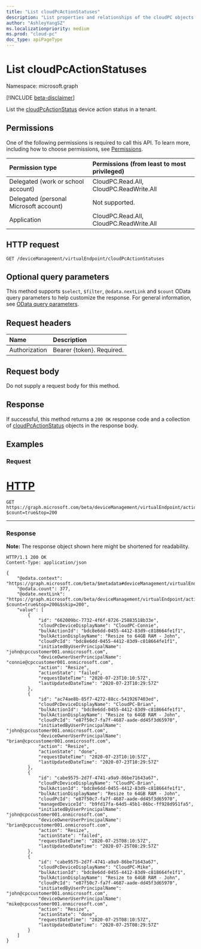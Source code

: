 ```yaml
---
title: "List cloudPcActionStatuses"
description: "List properties and relationships of the cloudPC objects."
author: "AshleyYangSZ"
ms.localizationpriority: medium
ms.prod: "cloud-pc"
doc_type: apiPageType
---
```


# List cloudPcActionStatuses

Namespace: microsoft.graph

[!INCLUDE [beta-disclaimer](../../includes/beta-disclaimer.md)]

List the [cloudPcActionStatus](../resources/cloudpcactionstatus.md) device action status in a tenant.

## Permissions

One of the following permissions is required to call this API. To learn more, including how to choose permissions, see [Permissions](/graph/permissions-reference).

|Permission type|Permissions (from least to most privileged)|
|:---|:---|
|Delegated (work or school account)|CloudPC.Read.All, CloudPC.ReadWrite.All|
|Delegated (personal Microsoft account)|Not supported.|
|Application|CloudPC.Read.All, CloudPC.ReadWrite.All|

## HTTP request

<!-- {
  "blockType": "ignored"
}
-->

``` http
GET /deviceManagement/virtualEndpoint/cloudPcActionStatuses
```

## Optional query parameters

This method supports `$select`, `$filter`, `@odata.nextLink` and `$count` OData query parameters to help customize the response. For general information, see [OData query parameters](/graph/query-parameters).

## Request headers

| Name          | Description               |
| :------------ | :------------------------ |
| Authorization | Bearer {token}. Required. |

## Request body

Do not supply a request body for this method.

## Response

If successful, this method returns a `200 OK` response code and a collection of [cloudPcActionStatus](../resources/cloudpcactionstatus.md) objects in the response body.

## Examples

### Request


# [HTTP](#tab/http)
<!-- {
  "blockType": "request",
  "name": "list_cloudpcactionstatuses"
}
-->

``` http
GET https://graph.microsoft.com/beta/deviceManagement/virtualEndpoint/actionStatuses?$count=true&top=200
```
---

### Response

**Note:** The response object shown here might be shortened for readability.
<!-- {
  "blockType": "response",
  "truncated": true,
  "@odata.type": "Collection(microsoft.graph.cloudPcActionStatus)"
}
-->

``` http
HTTP/1.1 200 OK
Content-Type: application/json

{
    "@odata.context": "https://graph.microsoft.com/beta/$metadata#deviceManagement/virtualEndpoint/$metadata#cloudPcActionStatuses",    
    "@odata.count": 377,
    "@odate.nextLink": "https://graph.microsoft.com/beta/deviceManagement/virtualEndpoint/actionStatuses?$count=true&top=200&$skip=200",
    "value": [
        {
            "id": "662009bc-7732-4f6f-8726-25883518b33e",
            "cloudPcDeviceDisplayName": "CloudPC-Connie",
            "bulkActionId": "bdc8e6dd-0455-4412-83d9-c818664fe1f1",
            "bulkActionDisplayName": "Resize to 64GB RAM - John",
            "cloudPcId": "bdc8e6dd-0455-4412-83d9-c818664fe1f1",
            "initiatedByUserPrincipalName": "john@cpccustomer001.onmicrosoft.com",
            "deviceOwnerUserPrincipalName": "connie@cpccustomer001.onmicrosoft.com",
            "action": "Resize",
            "actionState": "failed",
            "requestDateTime": "2020-07-23T10:10:57Z",
            "lastUpdatedDateTime": "2020-07-23T10:29:57Z"
        },
        {
            "id": "ac74ae8b-85f7-4272-88cc-5419267403ed",
            "cloudPcDeviceDisplayName": "CloudPC-Brian",
            "bulkActionId": "bdc8e6dd-0455-4412-83d9-c818664fe1f1",
            "bulkActionDisplayName": "Resize to 64GB RAM - John",
            "cloudPcId": "e87f50c7-fa7f-4687-aade-dd45f3d65970",
            "initiatedByUserPrincipalName": "john@cpccustomer001.onmicrosoft.com",
            "deviceOwnerUserPrincipalName": "brian@cpccustomer001.onmicrosoft.com",
            "action": "Resize",
            "actionState": "done",
            "requestDateTime": "2020-07-23T10:10:57Z",
            "lastUpdatedDateTime": "2020-07-23T10:29:57Z"
        },
        {
            "id": "cabe9575-2d7f-4741-a9a9-86be71643a67",
            "cloudPcDeviceDisplayName": "CloudPC-Brian",
            "bulkActionId": "bdc8e6dd-0455-4412-83d9-c818664fe1f1",
            "bulkActionDisplayName": "Resize to 64GB RAM - John",
            "cloudPcId": "e87f50c7-fa7f-4687-aade-dd45f3d65970",
            "managedDeviceId": "b9fd17fa-64d5-45b1-86bc-ff928d951fa5",
            "initiatedByUserPrincipalName": "john@cpccustomer001.onmicrosoft.com",
            "deviceOwnerUserPrincipalName": "brian@cpccustomer001.onmicrosoft.com",
            "action": "Resize",
            "actionState": "failed",
            "requestDateTime": "2020-07-25T08:10:57Z",
            "lastUpdatedDateTime": "2020-07-25T08:29:57Z"
        },
        {
            "id": "cabe9575-2d7f-4741-a9a9-86be71643a67",
            "cloudPcDeviceDisplayName": "CloudPC-Mike",
            "bulkActionId": "bdc8e6dd-0455-4412-83d9-c818664fe1f1",
            "bulkActionDisplayName": "Resize to 64GB RAM - John",
            "cloudPcId": "e87f50c7-fa7f-4687-aade-dd45f3d65970",
            "initiatedByUserPrincipalName": "john@cpccustomer001.onmicrosoft.com",
            "deviceOwnerUserPrincipalName": "mike@cpccustomer001.onmicrosoft.com",
            "action": "Resize",
            "actionState": "done",
            "requestDateTime": "2020-07-25T08:10:57Z",
            "lastUpdatedDateTime": "2020-07-25T08:29:57Z"
        }
    ]
}
```
